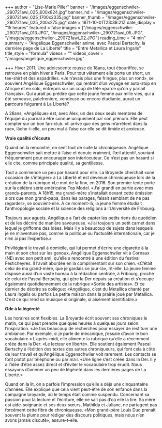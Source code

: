 +++
author = "Lise-Marie Piller"
banner = "/images/eggenschwiler-_290721awi_025_600x824.jpg"
banner_hd = "/images/eggenschwiler-_290721awi_025_1700x2335.jpg"
banner_thumb = "/images/eggenschwiler-_290721awi_025_200x275.jpg"
date = 1871-10-01T23:39:21Z
date_display = "15 heures"
featured = false
images = ["/images/eggenschwiler-_290721awi_013.JPG", "/images/eggenschwiler-_290721awi_05.JPG", "/images/eggenschwiler-_290721awi_02.JPG"]
reading_time = "4 min"
summary = "Angélique Eggenschwiler anime, avec Pascal Bertschy, la dernière page de La Liberté"
title = "Entre Metallica et Laura Ingalls"
title_style = "formula"
videos = ""
videos_cover = "/images/angelique_eggenschwiler.jpg"

+++
Hiver 2011. Une adolescente rousse de 18ans, tout ébouriffée, se retrouve en plein hiver à Paris. Pour tout vêtement elle porte un short, un tee-shirt et des espadrilles. «Je n’avais plus une fringue, plus un rond», se souvient Angélique Eggenschwiler, qui rentrait d’un voyage en auto-stop en Afrique et en solo, entrepris sur un coup de tête «parce qu’on y parlait français». Qui aurait pu prédire que cette jeune femme aux mille vies, qui a été serveuse, palefrenière, vendeuse ou encore étudiante, aurait un parcours fulgurant à La Liberté?

A 28ans, «Angélique» est, avec Alex, un des deux seuls membres de l’équipe du journal à être connue uniquement par son prénom. Elle peut compter sur un bon fan-club. «Il arrive que des gens m’arrêtent dans la rue», lâche-t-elle, un peu mal à l’aise car elle se dit timide et anxieuse.

**Vraie qualité d’écoute**

Quand on la rencontre, on sent tout de suite la chroniqueuse. Angélique Eggenschwiler sait mettre à l’aise et écoute vraiment, l’œil attentif, souriant fréquemment pour encourager son interlocuteur. Ce n’est pas un hasard si elle cite, comme principale qualité, sa gentillesse.

Tout a commencé un peu par hasard pour elle. La Broyarde cherchait «une occasion de s’intégrer» à La Liberté et est devenue chroniqueuse lors de la création de la rubrique «Le mot de la fin», en 2016. Son premier texte porte sur la célèbre série américaine Top Model. «J’ai grandi en partie avec mes grands-parents. A 18h15, ma grand-mère s’installait devant cette émission alors que mon grand-papa, dans les parages, faisait semblant de ne pas regarder», se souvient-elle. A ce moment-là, la jeune femme étudiait l’anthropologie sociale et la science des religions à l’Université de Fribourg.

Toujours aux aguets, Angélique a l’art de capter les petits riens du quotidien et de les décrire de manière savoureuse. «J’ai toujours un petit carnet dans lequel je griffonne des idées. Mais il y a beaucoup de sujets dans lesquels je ne m’aventure pas, comme la politique ou l’actualité internationale, car je n’en ai pas l’expertise.»

Privilégiant le travail à domicile, qui lui permet d’écrire une cigarette à la main et son chat sur les genoux, Angélique Eggenschwiler vit à Cornaux (NE) avec son petit ami, qu’elle a rencontré à une édition du festival Festicheyres. Il l’avait abordée en la complimentant sur son chien. «C’était celui de ma grand-mère, que je gardais ce jour-là», rit-elle. La jeune femme dispose aussi d’un vaste bureau à la rédaction centrale, à Fribourg, proche de celui de Pascal Bertschy, qui gère la Der depuis sa création et s’occupe également quotidiennement de la rubrique «Sortie des artistes». Et ce dernier de décrire sa collègue: «Angélique, c’est du Metallica chanté par Laura Ingalls ou parfois La petite maison dans la prairie joué par Metallica. C’est ce qui rend sa musique si originale, si aisément identifiable.»

**Ode à la légèreté**

Les horaires sont flexibles. La Broyarde écrit souvent ses chroniques le matin, ce qui peut prendre quelques heures à quelques jours selon l’inspiration. «Je fais beaucoup de recherches pour essayer de restituer une ambiance. Par exemple, si je parle de mécanique, j’essaie d’avoir le bon vocabulaire.» L’après-midi, elle alimente la rubrique qu’elle a récemment créée dans la Der: «Le lecteur en liberté». Elle soutient également Pascal Bertschy à l’édition des textes des autres chroniqueurs, qui font cela à côté de leur travail et qu’Angélique Eggenschwiler voit rarement. Les contacts se font plutôt par téléphone ou par mail. «Une ligne s’est créée dans la Der. Il y a l’idée d’être assez direct et d’éviter le vocabulaire trop érudit. Nous essayons d’amener un peu de légèreté dans les dernières pages de La Liberté.»

Quand on la lit, on a parfois l’impression qu’elle a déjà une cinquantaine d’années. Elle explique que cela vient peut-être de son enfance dans la campagne broyarde, où le temps était comme suspendu. Concernant sa passion pour la lecture et l’écriture, elle ne sait pas d’où elle la tire. Sa mère est aide-soignante et ses deux sœurs, Mathilda et Juliane, ne partagent pas forcément cette fibre de chroniqueuse. «Mon grand-père Louis Duc prenait souvent la plume pour rédiger des discours politiques, mais nous n’en avons jamais discuté», assure-t-elle.